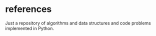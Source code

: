 # references
Just a repository of algorithms and data structures and code problems implemented in Python.
